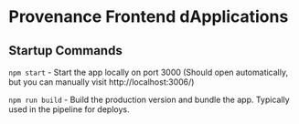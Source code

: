 # Provenance Frontend dApplications

## Startup Commands
  `npm start` - Start the app locally on port 3000 (Should open automatically, but you can manually visit http://localhost:3006/)

  `npm run build` - Build the production version and bundle the app.  Typically used in the pipeline for deploys.
